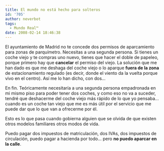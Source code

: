 ```yaml
---
title: El mundo no está hecho para solteros
id: '705'
author: neverbot
tags:
  - Mundo Real™
date: 2008-02-14 18:46:38
---
```


El ayuntamiento de Madrid no te concede dos permisos de aparcamiento para zonas de parquímetro. Necesitas a una segunda persona. Si tienes un coche viejo y te compras uno nuevo, tienes que hacer el doble de papeleo, porque primero hay que **cancelar** el permiso del viejo. La solución que me han dado es que me deshaga del coche viejo o lo aparque **fuera de la zona** de estacionamiento regulado (es decir, donde el viento da la vuelta porque vivo en el centro). Así me lo han dicho, con dos...

En fin. Teóricamente necesitaría a una segunda persona empadronada en mi mismo piso para poder tener dos coches, y como eso no va a suceder, tendré que deshacerme del coche viejo más rápido de lo que yo pensaba... cuando es un coche tan viejo que me es más útil por el servicio que me puede dar que lo que van a ofrecerme por él.

Esto es lo que pasa cuando gobierna alguien que se olvida de que existen otros modelos familiares otros modos de vida.

Puedo pagar dos impuestos de matriculación, dos IVAs, dos impuestos de circulación, puedo pagar a hacienda por todo... pero **no puedo aparcar en la calle**.